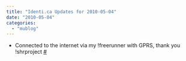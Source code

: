 ```yaml
---
title: "Identi.ca Updates for 2010-05-04"
date: "2010-05-04"
categories: 
  - "mublog"
---
```


- Connected to the internet via my !freerunner with GPRS, thank you !shrproject [#](http://identi.ca/notice/31031322)
